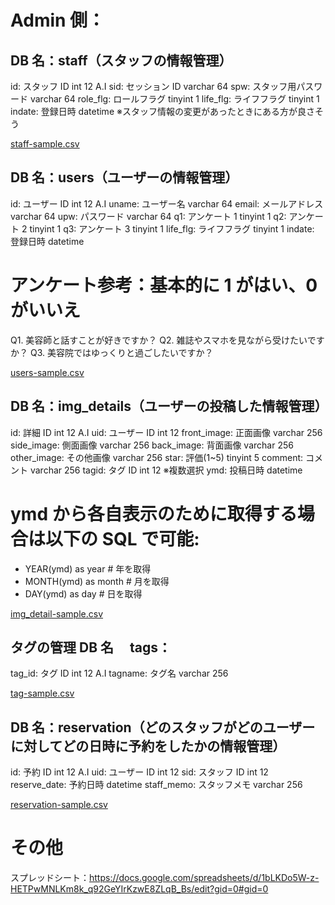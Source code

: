 # Admin 側：

## DB 名：staff（スタッフの情報管理）

id: スタッフ ID int 12 A.I
sid: セッション ID varchar 64
spw: スタッフ用パスワード varchar 64
role_flg: ロールフラグ tinyint 1
life_flg: ライフフラグ tinyint 1
indate: 登録日時 datetime ※スタッフ情報の変更があったときにある方が良さそう

[staff-sample.csv](./itsumono/data/staff-sample.csv)

## DB 名：users（ユーザーの情報管理）

id: ユーザー ID int 12 A.I
uname: ユーザー名 varchar 64
email: メールアドレス varchar 64
upw: パスワード varchar 64
q1: アンケート 1 tinyint 1
q2: アンケート 2 tinyint 1
q3: アンケート 3 tinyint 1
life_flg: ライフフラグ tinyint 1
indate: 登録日時 datetime

# アンケート参考：基本的に 1 がはい、0 がいいえ

Q1. 美容師と話すことが好きですか？
Q2. 雑誌やスマホを見ながら受けたいですか？
Q3. 美容院ではゆっくりと過ごしたいですか？

[users-sample.csv](./itsumono/data/users-sample.csv)

## DB 名：img_details（ユーザーの投稿した情報管理）

id: 詳細 ID int 12 A.I
uid: ユーザー ID int 12
front_image: 正面画像 varchar 256
side_image: 側面画像 varchar 256
back_image: 背面画像 varchar 256
other_image: その他画像 varchar 256
star: 評価(1~5) tinyint 5
comment: コメント varchar 256
tagid: タグ ID int 12 ※複数選択
ymd: 投稿日時 datetime

# ymd から各自表示のために取得する場合は以下の SQL で可能:

- YEAR(ymd) as year # 年を取得
- MONTH(ymd) as month # 月を取得
- DAY(ymd) as day # 日を取得

[img_detail-sample.csv](./itsumono/data/img_detail-sample.csv)

## タグの管理 DB 名　 tags：

tag_id: タグ ID int 12 A.I
tagname: タグ名 varchar 256

[tag-sample.csv](./itsumono/data/tag-sample.csv)

## DB 名：reservation（どのスタッフがどのユーザーに対してどの日時に予約をしたかの情報管理）

id: 予約 ID int 12 A.I
uid: ユーザー ID int 12
sid: スタッフ ID int 12
reserve_date: 予約日時 datetime
staff_memo: スタッフメモ varchar 256

[reservation-sample.csv](./itsumono/data/reservation-sample.csv)

# その他

スプレッドシート：https://docs.google.com/spreadsheets/d/1bLKDo5W-z-HETPwMNLKm8k_q92GeYIrKzwE8ZLqB_Bs/edit?gid=0#gid=0
